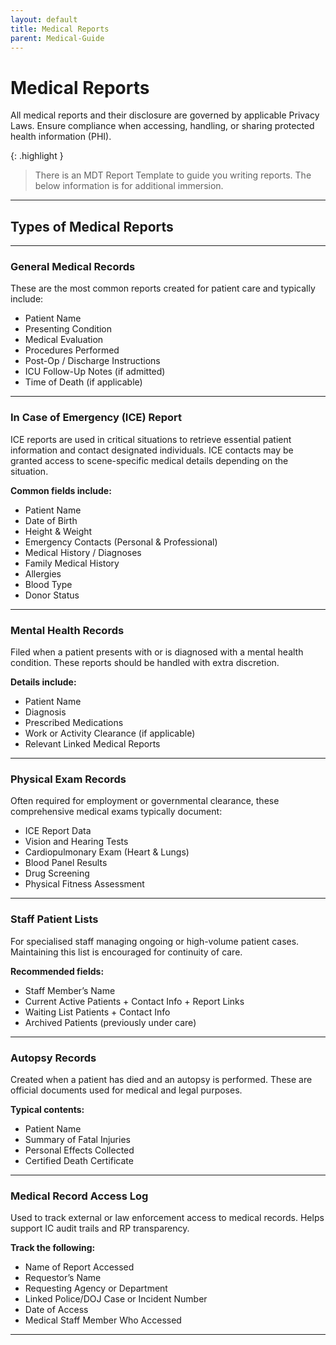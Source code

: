 ```yaml
---
layout: default
title: Medical Reports
parent: Medical-Guide
---
```


# Medical Reports  
All medical reports and their disclosure are governed by applicable Privacy Laws. Ensure compliance when accessing, handling, or sharing protected health information (PHI).

{: .highlight }
> There is an MDT Report Template to guide you writing reports. The below information is for additional immersion.

---

## Types of Medical Reports

---

### General Medical Records  
These are the most common reports created for patient care and typically include:

- Patient Name  
- Presenting Condition  
- Medical Evaluation  
- Procedures Performed  
- Post-Op / Discharge Instructions  
- ICU Follow-Up Notes (if admitted)  
- Time of Death (if applicable)

---

### In Case of Emergency (ICE) Report  
ICE reports are used in critical situations to retrieve essential patient information and contact designated individuals. ICE contacts may be granted access to scene-specific medical details depending on the situation.

**Common fields include:**

- Patient Name  
- Date of Birth  
- Height & Weight  
- Emergency Contacts (Personal & Professional)  
- Medical History / Diagnoses  
- Family Medical History  
- Allergies  
- Blood Type  
- Donor Status

---

### Mental Health Records  
Filed when a patient presents with or is diagnosed with a mental health condition. These reports should be handled with extra discretion.

**Details include:**

- Patient Name  
- Diagnosis  
- Prescribed Medications  
- Work or Activity Clearance (if applicable)  
- Relevant Linked Medical Reports

---

### Physical Exam Records  
Often required for employment or governmental clearance, these comprehensive medical exams typically document:

- ICE Report Data  
- Vision and Hearing Tests  
- Cardiopulmonary Exam (Heart & Lungs)  
- Blood Panel Results  
- Drug Screening  
- Physical Fitness Assessment

---

### Staff Patient Lists  
For specialised staff managing ongoing or high-volume patient cases. Maintaining this list is encouraged for continuity of care.

**Recommended fields:**

- Staff Member’s Name  
- Current Active Patients + Contact Info + Report Links  
- Waiting List Patients + Contact Info  
- Archived Patients (previously under care)

---

### Autopsy Records  
Created when a patient has died and an autopsy is performed. These are official documents used for medical and legal purposes.

**Typical contents:**

- Patient Name  
- Summary of Fatal Injuries  
- Personal Effects Collected  
- Certified Death Certificate

---

### Medical Record Access Log  
Used to track external or law enforcement access to medical records. Helps support IC audit trails and RP transparency.

**Track the following:**

- Name of Report Accessed  
- Requestor’s Name  
- Requesting Agency or Department  
- Linked Police/DOJ Case or Incident Number  
- Date of Access  
- Medical Staff Member Who Accessed

---


